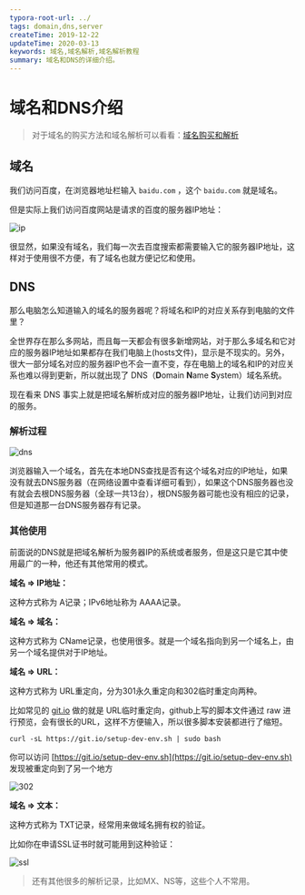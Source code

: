```yaml
---
typora-root-url: ../
tags: domain,dns,server
createTime: 2019-12-22
updateTime: 2020-03-13
keywords: 域名,域名解析,域名解析教程
summary: 域名和DNS的详细介绍。
---
```


# 域名和DNS介绍

> 对于域名的购买方法和域名解析可以看看：[域名购买和解析](https://anandzhang.com/posts/server/3) 

## 域名

我们访问百度，在浏览器地址栏输入 `baidu.com` ，这个 `baidu.com` 就是域名。

但是实际上我们访问百度网站是请求的百度的服务器IP地址：

![ip](/images/server/2/ip.png)

很显然，如果没有域名，我们每一次去百度搜索都需要输入它的服务器IP地址，这样对于使用很不方便，有了域名也就方便记忆和使用。

## DNS

那么电脑怎么知道输入的域名的服务器呢？将域名和IP的对应关系存到电脑的文件里？

全世界存在那么多网站，而且每一天都会有很多新增网站，对于那么多域名和它对应的服务器IP地址如果都存在我们电脑上(hosts文件)，显示是不现实的。另外，很大一部分域名对应的服务器IP也不会一直不变，存在电脑上的域名和IP的对应关系也难以得到更新，所以就出现了 DNS（**D**omain **N**ame **S**ystem）域名系统。

现在看来 DNS 事实上就是把域名解析成对应的服务器IP地址，让我们访问到对应的服务。

### 解析过程

![dns](/images/server/2/dns.png)

浏览器输入一个域名，首先在本地DNS查找是否有这个域名对应的IP地址，如果没有就去DNS服务器（在网络设置中查看详细可看到），如果这个DNS服务器也没有就会去根DNS服务器（全球一共13台），根DNS服务器可能也没有相应的记录，但是知道那一台DNS服务器存有记录。

### 其他使用

前面说的DNS就是把域名解析为服务器IP的系统或者服务，但是这只是它其中使用最广的一种，他还有其他常用的模式。

**域名 => IP地址：**

这种方式称为 A记录；IPv6地址称为 AAAA记录。

**域名 => 域名：**

这种方式称为 CName记录，也使用很多。就是一个域名指向到另一个域名上，由另一个域名提供对于IP地址。

**域名 => URL：**

这种方式称为 URL重定向，分为301永久重定向和302临时重定向两种。

比如常见的 [git.io](https://git.io/) 做的就是 URL临时重定向，github上写的脚本文件通过 raw 进行预览，会有很长的URL，这样不方便输入，所以很多脚本安装都进行了缩短。

```shell
curl -sL https://git.io/setup-dev-env.sh | sudo bash
```

你可以访问 [https://git.io/setup-dev-env.sh](https://git.io/setup-dev-env.sh) 发现被重定向到了另一个地方

![302](/images/server/2/302.png)

**域名 => 文本：**

这种方式称为 TXT记录，经常用来做域名拥有权的验证。

比如你在申请SSL证书时就可能用到这种验证：

![ssl](/images/server/2/ssl.png)

> 还有其他很多的解析记录，比如MX、NS等，这些个人不常用。
